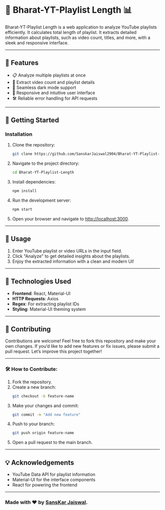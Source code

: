# 🎥 Bharat-YT-Playlist Length 📊

Bharat-YT-Playlist Length is a web application to analyze YouTube playlists efficiently. It calculates total length of playlist. It extracts detailed information about playlists, such as video count, titles, and more, with a sleek and responsive interface.

---

## 🌟 Features

- 📋 Analyze multiple playlists at once
- 🎯 Extract video count and playlist details
- 🌙 Seamless dark mode support
- 🔄 Responsive and intuitive user interface
- 🛠️ Reliable error handling for API requests

---

## 🚀 Getting Started

### Installation

1. Clone the repository:
   ```bash
   git clone https://github.com/SanskarJaiswal2904/Bharat-YT-Playlist-Length.git
   ```

2. Navigate to the project directory:
   ```bash
   cd Bharat-YT-Playlist-Length
   ```

3. Install dependencies:
   ```bash
   npm install
   ```

4. Run the development server:
   ```bash
   npm start
   ```

5. Open your browser and navigate to [http://localhost:3000](http://localhost:3000).

---

## 📝 Usage

1. Enter YouTube playlist or video URLs in the input field.
2. Click "Analyze" to get detailed insights about the playlists.
3. Enjoy the extracted information with a clean and modern UI!

---

## 👏 Technologies Used

- **Frontend**: React, Material-UI
- **HTTP Requests**: Axios
- **Regex**: For extracting playlist IDs
- **Styling**: Material-UI theming system

---

## 🤝 Contributing

Contributions are welcome! Feel free to fork this repository and make your own changes. If you’d like to add new features or fix issues, please submit a pull request. Let’s improve this project together!

---

### 🛠️ How to Contribute:

1. Fork the repository.
2. Create a new branch:
   ```bash
   git checkout -b feature-name
   ```
3. Make your changes and commit:
   ```bash
   git commit -m "Add new feature"
   ```
4. Push to your branch:
   ```bash
   git push origin feature-name
   ```
5. Open a pull request to the main branch.

---

## 💡 Acknowledgements

- YouTube Data API for playlist information
- Material-UI for the interface components
- React for powering the frontend

---

### Made with ❤️ by  [SansKar Jaiswal](https://sanskarjaiswal2904.github.io/Sanskar-Website/).  
